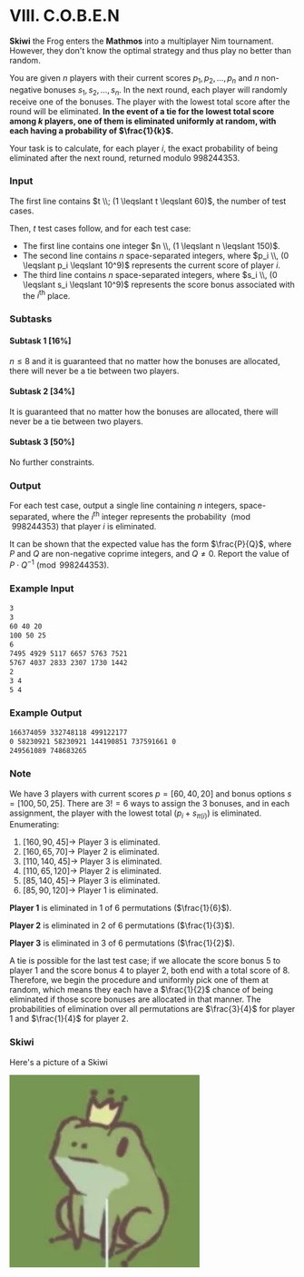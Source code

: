 # VIII. C.O.B.E.N

**Skiwi** the Frog enters the **Mathmos** into a multiplayer Nim tournament. However, they don't know the optimal strategy and thus play no better than random.

You are given $n$ players with their current scores $p_1, p_2, \ldots, p_n$ and $n$ non-negative bonuses $s_1, s_2, \ldots, s_n$. In the next round, each player will randomly receive one of the bonuses. The player with the lowest total score after the round will be eliminated. **In the event of a tie for the lowest total score among $k$ players, one of them is eliminated uniformly at random, with each having a probability of $\frac{1}{k}$.**

Your task is to calculate, for each player $i$, the exact probability of being eliminated after the next round, returned modulo $998244353$.

### Input
The first line contains $t \\; (1 \leqslant t \leqslant 60)$, the number of test cases.

Then, $t$ test cases follow, and for each test case:

- The first line contains one integer $n \\, (1 \leqslant n \leqslant 150)$.
- The second line contains $n$ space-separated integers, where $p_i \\, (0 \leqslant p_i \leqslant 10^9)$ represents the current score of player $i$.
- The third line contains $n$ space-separated integers, where $s_i \\, (0 \leqslant s_i \leqslant 10^9)$ represents the score bonus associated with the $i^{\text{th}}$ place.

### Subtasks

#### Subtask 1 [16%]
$n \leqslant 8$ and it is guaranteed that no matter how the bonuses are allocated, there will never be a tie between two players.

#### Subtask 2 [34%]
It is guaranteed that no matter how the bonuses are allocated, there will never be a tie between two players.

#### Subtask 3 [50%]
No further constraints.

### Output
For each test case, output a single line containing $n$ integers, space-separated, where the $i^{\text{th}}$ integer represents the probability $\pmod{998244353}$ that player $i$ is eliminated.

It can be shown that the expected value has the form $\frac{P}{Q}$, where $P$ and $Q$ are non-negative coprime integers, and $Q \neq 0$. Report the value of $P \cdot Q^{-1} \pmod{998244353}$.

### Example Input
```
3
3
60 40 20
100 50 25
6
7495 4929 5117 6657 5763 7521
5767 4037 2833 2307 1730 1442
2
3 4
5 4
```

### Example Output
```
166374059 332748118 499122177 
0 58230921 58230921 144190851 737591661 0 
249561089 748683265 
```

### Note
We have 3 players with current scores $p = [60, 40, 20]$ and bonus options $s = [100, 50, 25]$. There are $3! = 6$ ways to assign the 3 bonuses, and in each assignment, the player with the lowest total $(p_i + s_{\pi(i)})$ is eliminated. Enumerating:

1. $[160, 90, 45] \to$ Player 3 is eliminated.
2. $[160, 65, 70] \to$ Player 2 is eliminated.
3. $[110, 140, 45] \to$ Player 3 is eliminated.
4. $[110, 65, 120] \to$ Player 2 is eliminated.
5. $[85, 140, 45] \to$ Player 3 is eliminated.
6. $[85, 90, 120] \to$ Player 1 is eliminated.

**Player 1** is eliminated in 1 of 6 permutations ($\frac{1}{6}$).

**Player 2** is eliminated in 2 of 6 permutations ($\frac{1}{3}$).

**Player 3** is eliminated in 3 of 6 permutations ($\frac{1}{2}$).

A tie is possible for the last test case; if we allocate the score bonus $5$ to player 1 and the score bonus $4$ to player 2, both end with a total score of $8$. Therefore, we begin the procedure and uniformly pick one of them at random, which means they each have a $\frac{1}{2}$ chance of being eliminated if those score bonuses are allocated in that manner. The probabilities of elimination over all permutations are $\frac{3}{4}$ for player 1 and $\frac{1}{4}$ for player 2.

### Skiwi
Here's a picture of a Skiwi

![Skiwi](assets/skiwi.png)
